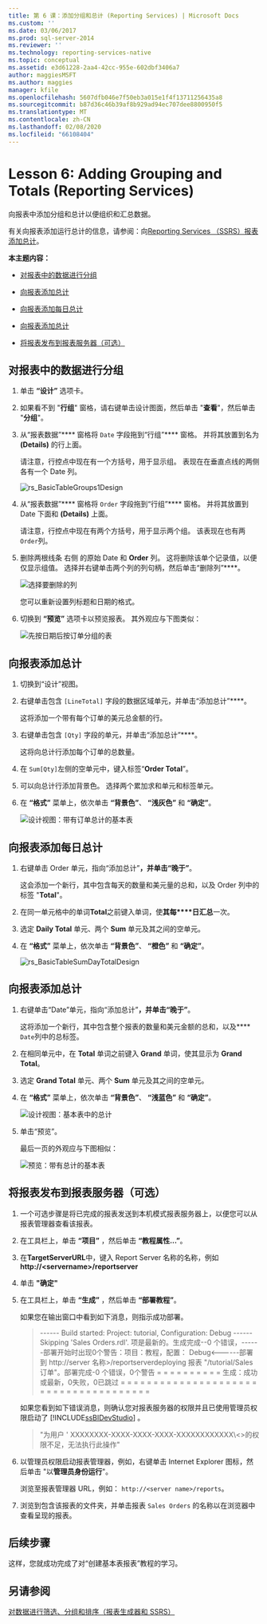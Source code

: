 ```yaml
---
title: 第 6 课：添加分组和总计 (Reporting Services) | Microsoft Docs
ms.custom: ''
ms.date: 03/06/2017
ms.prod: sql-server-2014
ms.reviewer: ''
ms.technology: reporting-services-native
ms.topic: conceptual
ms.assetid: e3d61228-2aa4-42cc-955e-602dbf3406a7
author: maggiesMSFT
ms.author: maggies
manager: kfile
ms.openlocfilehash: 5607dfb046e7f50eb3a015e1f4f13711256435a8
ms.sourcegitcommit: b87d36c46b39af8b929ad94ec707dee8800950f5
ms.translationtype: MT
ms.contentlocale: zh-CN
ms.lasthandoff: 02/08/2020
ms.locfileid: "66108404"
---
```

# <a name="lesson-6-adding-grouping-and-totals-reporting-services"></a>Lesson 6: Adding Grouping and Totals (Reporting Services)
  向报表中添加分组和总计以便组织和汇总数据。  
  
 有关向报表添加运行总计的信息，请参阅：向[Reporting Services （SSRS）报表添加总计](https://www.tutorialgateway.org/add-total-and-subtotal-to-ssrs-report/)。  
  
 **本主题内容：**  
  
-   [对报表中的数据进行分组](#bkmk_groupdata)  
  
-   [向报表添加总计](#bkmk_addtotals)  
  
-   [向报表添加每日总计](#bkmk_adddailytotal)  
  
-   [向报表添加总计](#bkmk_addgrandtotal)  
  
-   [将报表发布到报表服务器（可选）](#bkmk_publishreport)  
  
##  <a name="bkmk_groupdata"></a>对报表中的数据进行分组  
  
1.  单击 **“设计”** 选项卡。  
  
2.  如果看不到 "**行组**" 窗格，请右键单击设计图面，然后单击 "**查看**"，然后单击 "**分组**"。  
  
3.  从“报表数据”**** 窗格将 `Date` 字段拖到“行组”**** 窗格。 并将其放置到名为 **(Details)** 的行上面。  
  
     请注意，行控点中现在有一个方括号，用于显示组。 表现在在垂直点线的两侧各有一个 Date 列。  
  
     ![](../../2014/tutorials/media/rs-basictablegroups1design.gif "rs_BasicTableGroups1Design")  
  
4.  从“报表数据”**** 窗格将 `Order` 字段拖到“行组”**** 窗格。 并将其放置到 Date 下面和 **(Details)** 上面。  
  
     请注意，行控点中现在有两个方括号，用于显示两个组。 该表现在也有两`Order`列。  
  
5.  删除两根线条 右侧 的原始 Date 和 **Order** 列。 这将删除该单个记录值，以便仅显示组值。 选择并右键单击两个列的列句柄，然后单击“删除列”****。  
  
     ![选择要删除的列](../../2014/tutorials/media/rs-basictablegroupsdeletecols.gif "选择要删除的列")  
  
     您可以重新设置列标题和日期的格式。  
  
6.  切换到 **“预览”** 选项卡以预览报表。 其外观应与下图类似：  
  
     ![先按日期后按订单分组的表](../../2014/tutorials/media/rs-basictablegroupspreview.gif "先按日期后按订单分组的表")  
  
##  <a name="bkmk_addtotals"></a>向报表添加总计  
  
1.  切换到“设计”视图。  
  
2.  右键单击包含 `[LineTotal]` 字段的数据区域单元，并单击“添加总计”****。  
  
     这将添加一个带有每个订单的美元总金额的行。  
  
3.  右键单击包含 `[Qty]` 字段的单元，并单击“添加总计”****。  
  
     这将向总计行添加每个订单的总数量。  
  
4.  在 `Sum[Qty]`左侧的空单元中，键入标签“**Order Total**”。  
  
5.  可以向总计行添加背景色。 选择两个累加求和单元和标签单元。  
  
6.  在 **“格式”** 菜单上，依次单击 **“背景色”**、 **“浅灰色”** 和 **“确定”**。  
  
     ![设计视图：带有订单总计的基本表](../../2014/tutorials/media/rs-basictablesumlinetotaldesign.gif "设计视图：带有订单总计的基本表")  
  
##  <a name="bkmk_adddailytotal"></a>向报表添加每日总计  
  
1.  右键单击 Order 单元，指向“添加总计”****，并单击“晚于”****。  
  
     这会添加一个新行，其中包含每天的数量和美元量的总和，以及 Order 列中的标签 "**Total**"。  
  
2.  在同一单元格中的单词**Total**之前键入单词，使**其每****日汇总**一次。  
  
3.  选定 **Daily Total** 单元、两个 **Sum** 单元及其之间的空单元。  
  
4.  在 **“格式”** 菜单上，依次单击 **“背景色”**、 **“橙色”** 和 **“确定”**。  
  
     ![](../../2014/tutorials/media/rs-basictablesumdaytotaldesign.gif "rs_BasicTableSumDayTotalDesign")  
  
##  <a name="bkmk_addgrandtotal"></a>向报表添加总计  
  
1.  右键单击“Date”单元，指向“添加总计”****，并单击“晚于”****。  
  
     这将添加一个新行，其中包含整个报表的数量和美元金额的总和，以及**** `Date`列中的总标签。  
  
2.  在相同单元中，在 **Total** 单词之前键入 **Grand** 单词，使其显示为 **Grand Total**。  
  
3.  选定 **Grand Total** 单元、两个 **Sum** 单元及其之间的空单元。  
  
4.  在 **“格式”** 菜单上，依次单击 **“背景色”**、 **“浅蓝色”** 和 **“确定”**。  
  
     ![设计视图：基本表中的总计](../../2014/tutorials/media/rs-basictablesumgrandtotaldesign.gif "设计视图：基本表中的总计")  
  
5.  单击“预览”。  
  
     最后一页的外观应与下图相似：  
  
     ![预览：带有总计的基本表](../../2014/tutorials/media/rs-basictablesumgrandtotalpreview.gif "预览：带有总计的基本表")  
  
##  <a name="bkmk_publishreport"></a>将报表发布到报表服务器（可选）  
  
1.  一个可选步骤是将已完成的报表发送到本机模式报表服务器上，以便您可以从报表管理器查看该报表。  
  
2.  在工具栏上，单击 **“项目”** ，然后单击 **“教程属性...”**。  
  
3.  在**TargetServerURL**中，键入 Report Server 名称的名称，例如**http://\<servername>/reportserver**  
  
4.  单击 **"确定"**  
  
5.  在工具栏上，单击 **“生成”** ，然后单击 **“部署教程”**。  
  
     如果您在输出窗口中看到如下消息，则指示成功部署。  
  
    > ------ Build started: Project: tutorial, Configuration: Debug ------Skipping 'Sales Orders.rdl'. 项是最新的。生成完成--0 个错误，------部署开始时出现0个警告：项目：教程，配置： Debug\<------部署到 http://server 名称>/reportserverdeploying 报表 "/tutorial/Sales 订单"。部署完成-0 个错误，0个警告 = = = = = = = = = = 生成：成功或最新，0失败，0已跳过 = = = = = = = = = = = = = = = = = = = = = = = = = = = = = = = = = = = = = =  
  
     如果您看到如下错误消息，则确认您对报表服务器的权限并且已使用管理员权限启动了 [!INCLUDE[ssBIDevStudio](../includes/ssbidevstudio-md.md)] 。  
  
    > "为用户 ' XXXXXXXX-XXXX-XXXX-XXXX-XXXXXXXXXXXX\\<\>的权限不足，无法执行此操作"  
  
6.  以管理员权限启动报表管理器，例如，右键单击 Internet Explorer 图标，然后单击 "以**管理员身份运行**"。  
  
     浏览至报表管理器 URL，例如： `http://<server name>/reports`。  
  
7.  浏览到包含该报表的文件夹，并单击报表 `Sales Orders` 的名称以在浏览器中查看呈现的报表。  
  
## <a name="next-steps"></a>后续步骤  
 这样，您就成功完成了对“创建基本表报表”教程的学习。  
  
## <a name="see-also"></a>另请参阅  
 [对数据进行筛选、分组和排序（报表生成器和 SSRS）](report-design/filter-group-and-sort-data-report-builder-and-ssrs.md)  
  
  
